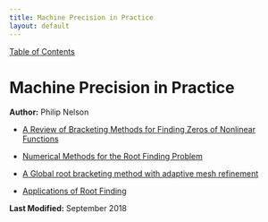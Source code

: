 ```yaml
---
title: Machine Precision in Practice
layout: default
---
```

<a href="https://philipnelson5.github.io/math4610/SoftwareManual"> Table of Contents </a>
# Machine Precision in Practice

**Author:** Philip Nelson

* [A Review of Bracketing Methods for Finding Zeros of Nonlinear Functions](http://www.m-hikari.com/ams/ams-2018/ams-1-4-2018/p/intepAMS1-4-2018.pdf)

* [Numerical Methods for the Root Finding Problem](http://www.math.niu.edu/~dattab/MATH435.2013/ROOT_FINDING.pdf)

* [A Global root bracketing method with adaptive mesh refinement](https://arxiv.org/pdf/1501.05298.pdf)

* [Applications of Root Finding](https://www.reed.edu/physics/courses/P200.L.S11/Physics200Lab/files/Bisection.pdf)

**Last Modified:** September 2018
